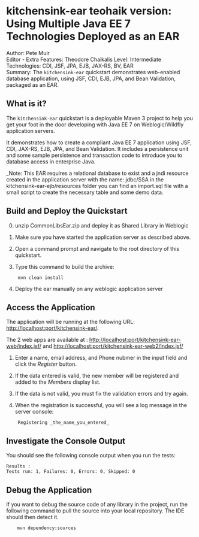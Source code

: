 # kitchensink-ear teohaik version: Using Multiple Java EE 7 Technologies Deployed as an EAR

Author: Pete Muir  
Editor - Extra Features: Theodore Chaikalis
Level: Intermediate  
Technologies: CDI, JSF, JPA, EJB, JAX-RS, BV, EAR  
Summary: The `kitchensink-ear` quickstart demonstrates web-enabled database application, using JSF, CDI, EJB, JPA, and Bean Validation, packaged as an EAR.   


## What is it?

The `kitchensink-ear` quickstart is a deployable Maven 3 project to help you get your foot in the door developing with Java EE 7 on  Weblogic/Wildfly application servers.

It demonstrates how to create a compliant Java EE 7 application using JSF, CDI, JAX-RS, EJB, JPA, and Bean Validation. 
It includes a persistence unit and some sample persistence and transaction code to introduce you to database access in enterprise Java. 

_Note: This EAR requires a relational database to exist and a jndi resource created in the application server with the name: jdbc/SSA
in the kitchensink-ear-ejb/resources folder you can find an import.sql file with a small script to create the necessary table and some demo data.


## Build and Deploy the Quickstart

0. unzip CommonLibsEar.zip and deploy it as Shared Library in Weblogic
1. Make sure you have started the application server as described above.
2. Open a command prompt and navigate to the root directory of this quickstart.
3. Type this command to build the archive:

        mvn clean install
4. Deploy the ear manually on any weblogic application server


## Access the Application

The application will be running at the following URL: <http://localhost:port/kitchensink-ear/>.

The 2 web apps are available at : <http://localhost:port/kitchensink-ear-web/index.jsf/>  and   <http://localhost:port/kitchensink-ear-web2/index.jsf/>

1. Enter a name, email address, and Phone nubmer in the input field and click the _Register_ button.
2. If the data entered is valid, the new member will be registered and added to the _Members_ display list.
3. If the data is not valid, you must fix the validation errors and try again.
4. When the registration is successful, you will see a log message in the server console:

        Registering _the_name_you_entered_


## Investigate the Console Output

You should see the following console output when you run the tests:

    Results :
    Tests run: 1, Failures: 0, Errors: 0, Skipped: 0



## Debug the Application

If you want to debug the source code of any library in the project, run the following command to pull the source into your local repository. The IDE should then detect it.

        mvn dependency:sources
